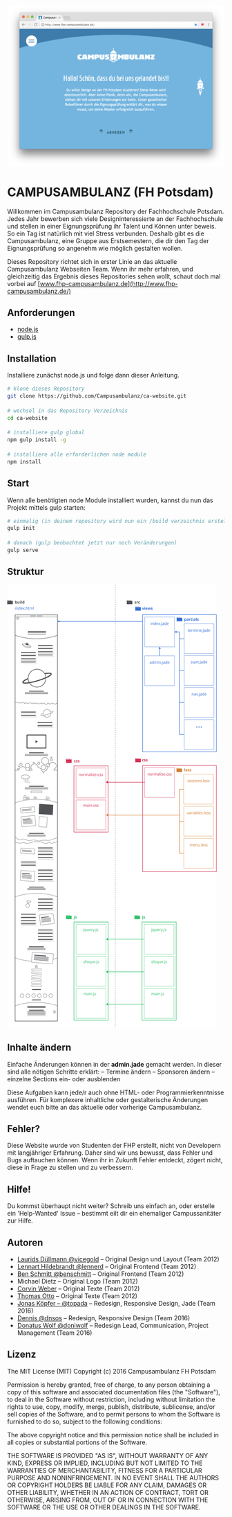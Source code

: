 ![ca screenshot](src/img/ca-cover.png "Campusambulanz Screenshot")

# CAMPUSAMBULANZ (FH Potsdam)

Willkommen im Campusambulanz Repository der Fachhochschule Potsdam. Jedes Jahr bewerben sich viele Designinteressierte an der Fachhochschule und stellen in einer Eignungsprüfung ihr Talent und Können unter beweis. So ein Tag ist natürlich mit viel Stress verbunden. Deshalb gibt es die Campusambulanz, eine Gruppe aus Erstsemestern, die dir den Tag der Eignungsprüfung so angenehm wie möglich gestalten wollen.

Dieses Repository richtet sich in erster Linie an das aktuelle Campusambulanz Webseiten Team. Wenn ihr mehr erfahren, und gleichzeitig das Ergebnis dieses Repositories sehen wollt, schaut doch mal vorbei auf [www.fhp-campusambulanz.de](http://www.fhp-campusambulanz.de/)


## Anforderungen
- [node.js](https://nodejs.org/en/)
- [gulp.js](http://gulpjs.com/)

## Installation
Installiere zunächst node.js und folge dann dieser Anleitung.

```sh
# klone dieses Repository
git clone https://github.com/Campusambulanz/ca-website.git

# wechsel in das Repository Verzeichnis
cd ca-website

# installiere gulp global
npm gulp install -g

# installiere alle erforderlichen node module
npm install

```

## Start
Wenn alle benötigten node Module installiert wurden, kannst du nun das Projekt mittels gulp starten:

```sh
# einmalig (in deinem repository wird nun ein /build verzeichnis erstellt)
gulp init

# danach (gulp beobachtet jetzt nur noch Veränderungen)
gulp serve

```

## Struktur
![ca structure](src/img/ca-structure.png "Campusambulanz Struktur")




## Inhalte ändern
Einfache Änderungen können in der **admin.jade** gemacht werden. In dieser sind alle nötigen Schritte erklärt:
– Termine ändern
– Sponsoren ändern
– einzelne Sections ein- oder ausblenden

Diese Aufgaben kann jede/r auch ohne HTML- oder Programmierkenntnisse ausführen. Für komplexere inhaltliche oder gestalterische Änderungen wendet euch bitte an das aktuelle oder vorherige Campusambulanz.

## Fehler?
Diese Website wurde von Studenten der FHP erstellt, nicht von Developern mit langjähriger Erfahrung. Daher sind wir uns bewusst, dass Fehler und Bugs auftauchen können. Wenn ihr in Zukunft Fehler entdeckt, zögert nicht, diese in Frage zu stellen und zu verbessern.

## Hilfe!
Du kommst überhaupt nicht weiter? Schreib uns einfach an, oder erstelle ein 'Help-Wanted' Issue – bestimmt eilt dir ein ehemaliger Campussanitäter zur Hilfe.


## Autoren
- [Laurids Düllmann @vicegold](http://github.com/vicegold) – Original Design und Layout (Team 2012)
- [Lennart Hildebrandt @lennerd](http://github.com/lennerd) – Original Frontend (Team 2012)
- [Ben Schmitt @benschmitt](http://github.com/benschmitt) – Original Frontend (Team 2012)
- Michael Dietz – Original Logo (Team 2012)
- [Corvin Weber](http://corvinweber.de/) – Original Texte (Team 2012)
- [Thomas Otto](http://thomas-otto.net/) – Original Texte (Team 2012)
- [Jonas Köpfer – @topada](http://github.com/topada) – Redesign, Responsive Design, Jade (Team 2016)
- [Dennis @dnsos](http://github.com/dnsos) – Redesign, Responsive Design (Team 2016)
- [Donatus Wolf @doniwolf](http://github.com/doniwolf) – Redesign Lead, Communication, Project Management (Team 2016)

## Lizenz
The MIT License (MIT)
Copyright (c) 2016 Campusambulanz FH Potsdam

Permission is hereby granted, free of charge, to any person obtaining a copy of this software and associated documentation files (the "Software"), to deal in the Software without restriction, including without limitation the rights to use, copy, modify, merge, publish, distribute, sublicense, and/or sell copies of the Software, and to permit persons to whom the Software is furnished to do so, subject to the following conditions:

The above copyright notice and this permission notice shall be included in all copies or substantial portions of the Software.

THE SOFTWARE IS PROVIDED "AS IS", WITHOUT WARRANTY OF ANY KIND, EXPRESS OR IMPLIED, INCLUDING BUT NOT LIMITED TO THE WARRANTIES OF MERCHANTABILITY, FITNESS FOR A PARTICULAR PURPOSE AND NONINFRINGEMENT. IN NO EVENT SHALL THE AUTHORS OR COPYRIGHT HOLDERS BE LIABLE FOR ANY CLAIM, DAMAGES OR OTHER LIABILITY, WHETHER IN AN ACTION OF CONTRACT, TORT OR OTHERWISE, ARISING FROM, OUT OF OR IN CONNECTION WITH THE SOFTWARE OR THE USE OR OTHER DEALINGS IN THE SOFTWARE.
